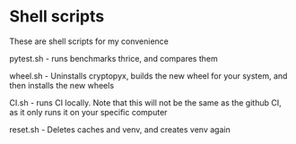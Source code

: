 # Shell scripts

These are shell scripts for my convenience

pytest.sh - runs benchmarks thrice, and compares them

wheel.sh - Uninstalls cryptopyx, builds the new wheel for your system, and then installs the new wheels

CI.sh - runs CI locally. Note that this will not be the same as the github CI, 
        as it only runs it on your specific computer

reset.sh - Deletes caches and venv, and creates venv again